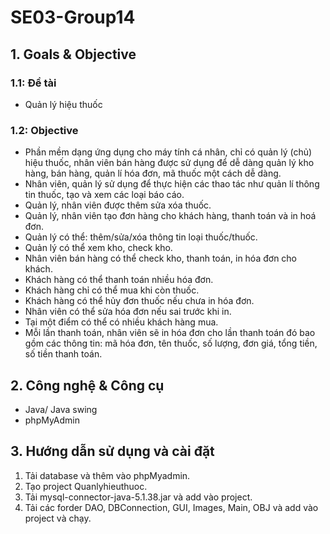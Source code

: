 # SE03-Group14
## 1. Goals & Objective
### 1.1: Đề tài 
- Quản lý hiệu thuốc
### 1.2: Objective
- Phần mềm dạng ứng dụng cho máy tính cá nhân, chỉ có quản lý (chủ) hiệu thuốc, nhân viên bán hàng được sử dụng để dễ dàng quản lý kho hàng, bán hàng, quản lí hóa đơn, mã thuốc một cách dễ dàng.
- Nhân viên, quản lý sử dụng để thực hiện các thao tác như quản lí thông tin thuốc, tạo và xem các loại báo cáo.
- Quản lý, nhân viên được thêm sửa xóa thuốc.
- Quản lý, nhân viên tạo đơn hàng cho khách hàng, thanh toán và in hoá đơn.
- Quản lý có thể: thêm/sửa/xóa thông tin loại thuốc/thuốc.
- Quản lý có thể xem kho, check kho.
- Nhân viên bán hàng có thể check kho, thanh toán, in hóa đơn cho khách.
- Khách hàng có thể thanh toán nhiều hóa đơn.
- Khách hàng chỉ có thể mua khi còn thuốc.
- Khách hàng có thể hủy đơn thuốc nếu chưa in hóa đơn.
- Nhân viên có thể sửa hóa đơn nếu sai trước khi in.
- Tại một điểm có thể có nhiều khách hàng mua.
- Mỗi lần thanh toán, nhân viên sẽ in hóa đơn cho lần thanh toán đó bao gồm các thông tin: mã hóa đơn, tên thuốc, số lượng, đơn giá, tổng tiền, số tiền thanh toán.
## 2. Công nghệ & Công cụ 
- Java/ Java swing
- phpMyAdmin
## 3. Hướng dẫn sử dụng và cài đặt
1. Tải database và thêm vào phpMyadmin.
3. Tạo project Quanlyhieuthuoc.
2. Tải mysql-connector-java-5.1.38.jar và add vào project.
3. Tải các forder DAO, DBConnection, GUI, Images, Main, OBJ và add vào project và chạy.
